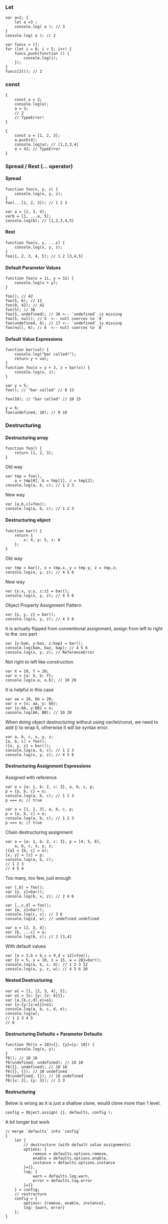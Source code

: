 ### Let
```
var a=2; {
	let a =3 ; 
	console.log( a ); // 3 
}
console.log( a ); // 2
```
```
var funcs = [];
for (let i = 0; i < 5; i++) {
    funcs.push(function () {
        console.log(i);
    });
}
funcs[3](); // 3
```

### const
```
{
    const a = 2;
    console.log(a);
    a = 3;
	// 2
	// TypeError!
}
```
```
{
    const a = [1, 2, 3];
    a.push(4);
    console.log(a); // [1,2,3,4]
    a = 42; // TypeError
}
```

### Spread / Rest (... operator)
#### Spread
```
function foo(x, y, z) {
    console.log(x, y, z);
}
foo(...[1, 2, 3]); // 1 2 3
```
```
var a = [2, 3, 4];
varb = [1, ...a, 5];
console.log(b); // [1,2,3,4,5]
```
#### Rest
```
function foo(x, y, ...z) {
    console.log(x, y, z);
}
foo(1, 2, 3, 4, 5); // 1 2 [3,4,5]
```

#### Default Parameter Values
```
function foo(x = 11, y = 31) {
    console.log(x + y);
}

foo(); // 42
foo(5, 6); // 11
foo(0, 42); // 42
foo(5); // 36
foo(5, undefined); // 36 <-- `undefined` is missing
foo(5, null); // 5  <-- null coerces to `0`
foo(undefined, 6); // 17 <-- `undefined` is missing
foo(null, 6); // 6  <-- null coerces to `0`
```
#### Default Value Expressions
```
function bar(val) {
    console.log("bar called!");
    return y + val;
}
function foo(x = y + 3, z = bar(x)) {
    console.log(x, z);
}

var y = 5;
foo(); // "bar called" // 8 13

foo(10); // "bar called" // 10 15

y = 6;
foo(undefined, 10); // 9 10
```

### Destructuring
#### Destructuring array
```
function foo() {
    return [1, 2, 3];
}
```
Old way
```
var tmp = foo(),
    a = tmp[0], b = tmp[1], c = tmp[2];
console.log(a, b, c); // 1 2 3
```
New way
```
var [a,b,c]=foo();
console.log(a, b, c); // 1 2 3

```
#### Destructuring object
```
function bar() {
    return {
        x: 4, y: 5, z: 6
    };
}
```
Old way
```
var tmp = bar(), x = tmp.x, y = tmp.y, z = tmp.z;
console.log(x, y, z); // 4 5 6
```
New way
```
var {x:x, y:y, z:z} = bar();
console.log(x, y, z); // 4 5 6
```
Object Property Assignment Pattern
```
var {x, y, z} = bar();
console.log(x, y, z); // 4 5 6
```
It is actually flipped from conventional assignment, assign from left to right to the :xxx part
```
var {x:bam, y:baz, z:bap} = bar();
console.log(bam, baz, bap); // 4 5 6
console.log(x, y, z); // ReferenceError
```
Not right to left like construction
```
var X = 10, Y = 20;
var o = {a: X, b: Y};
console.log(o.a, o.b); // 10 20
```
It is helpful in this case
```
var aa = 10, bb = 20;
var o = {x: aa, y: bb};
var {x:AA, y:BB} = o;
console.log(AA, BB); // 10 20
```
When doing object destructuring without using var/let/const, we need to add () to wrap it, otherwise it will be syntax error.
```
var a, b, c, x, y, z;
[a, b, c] = foo();
({x, y, z} = bar());
console.log(a, b, c); // 1 2 3
console.log(x, y, z); // 4 5 6
```
#### Destructuring Assignment Expressions
Assigned with reference
```
var o = {a: 1, b: 2, c: 3}, a, b, c, p;
p = {a, b, c} = o;
console.log(a, b, c); // 1 2 3
p === o; // true
```
```
var o = [1, 2, 3], a, b, c, p;
p = [a, b, c] = o;
console.log(a, b, c); // 1 2 3
p === o; // true
```
Chain destructuring assignment
```
var o = {a: 1, b: 2, c: 3}, p = [4, 5, 6],
    a, b, c, x, y, z;
({a} = {b, c} = o);
[x, y] = [z] = p;
console.log(a, b, c);
// 1 2 3 
// 4 5 4
```
Too many, too few, just enough
```
var [,b] = foo();
var {x, z}=bar();
console.log(b, x, z); // 2 4 6
```
```
var [,,c,d] = foo();
var {w, z}=bar();
console.log(c, z); // 3 6
console.log(d, w); // undefined undefined
```
```
var a = [2, 3, 4];
var [b, ...c] = a;
console.log(b, c); // 2 [3,4]
```
With default values
```
var [a = 3,b = 6,c = 9,d = 12]=foo();
var {x = 5, y = 10, z = 15, w = 20}=bar();
console.log(a, b, c, d); // 1 2 3 12
console.log(x, y, z, w); // 4 5 6 20
```
#### Nested Destructuring
```
var a1 = [1, [2, 3, 4], 5];
var o1 = {x: {y: {z: 6}}};
var [a,[b,c,d],e]=a1;
var {x:{y:{z:w}}}=o1;
console.log(a, b, c, d, e);
console.log(w);
// 1 2 3 4 5 
// 6
```
#### Destructuring Defaults + Parameter Defaults
```
function f6({x = 10}={}, {y}={y: 10}) {
    console.log(x, y);
}
f6(); // 10 10
f6(undefined, undefined); // 10 10
f6({}, undefined); // 10 10
f6({}, {}); // 10 undefined
f6(undefined, {}); // 10 undefined
f6({x: 2}, {y: 3}); // 2 3
```
#### Restructuring
Below is wrong as it is just a shallow clone, would clone more than 1 level.
```
config = Object.assign( {}, defaults, config );
```
A bit longer but work
```
// merge `defaults` into `config`
{
    let {
        // destructure (with default value assignments)
        options: {
            remove = defaults.options.remove,
            enable = defaults.options.enable,
            instance = defaults.options.instance
        }={},
        log: {
            warn = defaults.log.warn,
            error = defaults.log.error
        }={}
    } = config;
    // restructure
    config = {
        options: {remove, enable, instance},
        log: {warn, error}
    };
}
```
